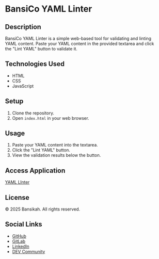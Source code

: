 # BansiCo YAML Linter

## Description
BansiCo YAML Linter is a simple web-based tool for validating and linting YAML content. Paste your YAML content in the provided textarea and click the "Lint YAML" button to validate it.

## Technologies Used
- HTML
- CSS
- JavaScript

## Setup
1. Clone the repository.
2. Open `index.html` in your web browser.

## Usage
1. Paste your YAML content into the textarea.
2. Click the "Lint YAML" button.
3. View the validation results below the button.

## Access Application
[YAML LInter](https://yaml-linter.vercel.app/)

## License
&copy; 2025 Bansikah. All rights reserved.

## Social Links
- [GitHub](https://github.com/bansikah22)
- [GitLab](https://gitlab.com/tandapnoelbansikah/)
- [LinkedIn](https://www.linkedin.com/in/tandap-noel-bansikah/)
- [DEV Community](https://dev.to/bansikah)